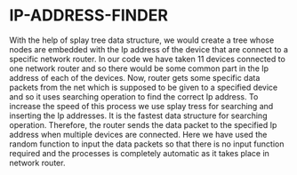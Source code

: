 # IP-ADDRESS-FINDER
With the help of splay tree data structure, we would create a tree whose nodes are embedded with the Ip address of the device that are connect to a specific network router. In our code we have taken 11 devices connected to one network router and so there would be some common part in the Ip address of each of the devices. Now, router gets some specific data packets from the net which is supposed to be given to a specified device and so it uses searching operation to find the correct Ip address. To increase the speed of this process we use splay tress for searching and inserting the Ip addresses. It is the fastest data structure for searching operation. Therefore, the router sends the data packet to the specified Ip address when multiple devices are connected. Here we have used the random function to input the data packets so that there is no input function required and the processes is completely automatic as it takes place in network router.
